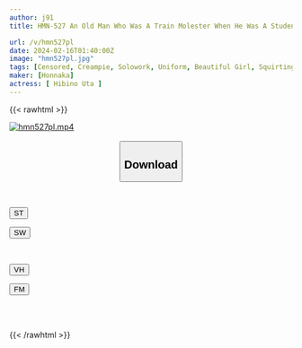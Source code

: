 ```yaml
---
author: j91
title: HMN-527 An Old Man Who Was A Train Molester When He Was A Student Remarries His Mother. From That Day On, Day After Day, I Was Made To Do My Bidding And Make Her My Pet Inside My Uniform... Hibino Uta

url: /v/hmn527pl
date: 2024-02-16T01:40:00Z
image: "hmn527pl.jpg"
tags: [Censored, Creampie, Solowork, Uniform, Beautiful Girl, Squirting, Drama	]
maker: [Honnaka]
actress: [ Hibino Uta ]
---
```



{{< rawhtml >}}

<div class="video" data-videoid="agyYpeJxX7ix3AM">
    <a href="javascript:;">
        <img src="/v/hmn527pl/hmn527pl.jpg" width="WIDTH" height="HEIGHT" alt="hmn527pl.mp4" loading="lazy">
    </a>
</div>

<script type="text/javascript" src="https://j91.asia/asset/on-demand-st.js"></script>

<br>
  <link rel="stylesheet" href="https://j91.asia/asset/bs5.css">
  
  <center>
  <button class="btn btn-primary" type="button" data-bs-toggle="collapse" data-bs-target=".multi-collapse" aria-expanded="false" aria-controls="multiCollapseExample1 multiCollapseExample2"><h2>Download</h2></button></center>
</p>
<div class="row">
  <div class="col">
    <div class="collapse multi-collapse" id="multiCollapseExample1">
      <div class="card card-body">
	      	      <br>
<div class="buttons">  
<p><a href="https://streamtape.to/v/agyYpeJxX7ix3AM" target="_blank"><button class="btn-hover color-3"><i class="fa fa-download"></i> ST</button></a></p>
<p><a href="https://cdnwish.com/42fu6jzys4af" target="_blank"><button class="btn-hover color-2"><i class="fa fa-download"></i> SW</button></a></p></div>
    </div>
  </div>
</div>
  <div class="col">
    <div class="collapse multi-collapse" id="multiCollapseExample2">
      <div class="card card-body">
	      <br>
<div class="buttons">
<p><a href="https://vidhidepro.com/f/lxnxqs2nhwzz" target="_blank"><button class="btn-hover color-9"><i class="fa fa-download"></i> VH</button></a></p>
<p><a href="https://filemoon.sx/d/d170w66q6gal"><button class="btn-hover color-8"><i class="fa fa-download"></i> FM</button></a></p></div>
<br><br>
      </div>
    </div>
  </div>
</div>

{{< /rawhtml >}}